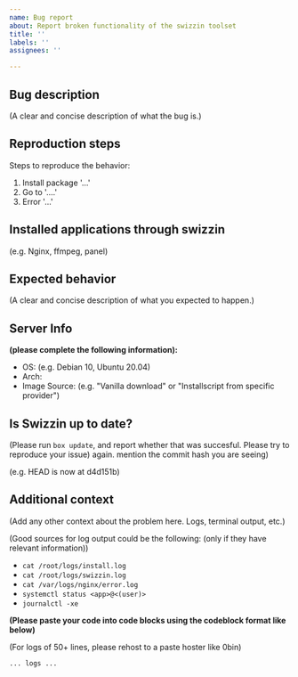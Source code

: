 ```yaml
---
name: Bug report
about: Report broken functionality of the swizzin toolset
title: ''
labels: ''
assignees: ''

---
```

<!-- Issues that do not follow the format will be automatically closed. Please make sure no headins are omitted or changed. -->
<!-- Please first consukt the project's wiki and the troubleshooting steps. you can find thise here https://swizzin.ltd/docs/guides/troubleshooting -->

## Bug description
(A clear and concise description of what the bug is.)

## Reproduction steps
Steps to reproduce the behavior:
1. Install package '...'
2. Go to '....'
3. Error '...'

## Installed applications through swizzin
(e.g. Nginx, ffmpeg, panel)

## Expected behavior
(A clear and concise description of what you expected to happen.)

## Server Info
**(please complete the following information):**
 - OS: (e.g. Debian 10, Ubuntu 20.04)
 - Arch: <!-- e.g. x86_64 / 64bit / arm64, etc. -->
 - Image Source: (e.g. "Vanilla download" or "Installscript from specific provider")

## Is Swizzin up to date?
(Please run `box update`, and report whether that was succesful. Please try to reproduce your issue) again. mention the commit hash you are seeing)

(e.g. HEAD is now at d4d151b)

## Additional context
(Add any other context about the problem here. Logs, terminal output, etc.)

(Good sources for log output could be the following: (only if they have relevant information))
- `cat /root/logs/install.log`
- `cat /root/logs/swizzin.log`
- `cat /var/logs/nginx/error.log`
- `systemctl status <app>@<(user)>`
- `journalctl -xe`

**(Please paste your code into code blocks using the codeblock format like below)**

(For logs of 50+ lines, please rehost to a paste hoster like 0bin)

 ```
 ... logs ...
 ```

